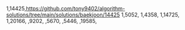 1,14425,https://github.com/tony9402/algorithm-solutions/tree/main/solutions/baekjoon/14425
1,5052,
1,4358,
1,14725,
1,20166,
,9202,
,5670,
,5446,
,19585,
